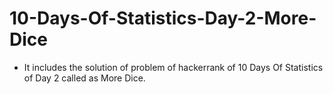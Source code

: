 # 10-Days-Of-Statistics-Day-2-More-Dice
- It includes the solution of problem of hackerrank of 10 Days Of Statistics of Day 2 called as More Dice.
